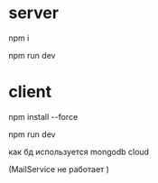 # server
npm i 

npm run dev
# client
npm install --force

npm run dev


как бд используется mongodb cloud

(MailService не работает )
